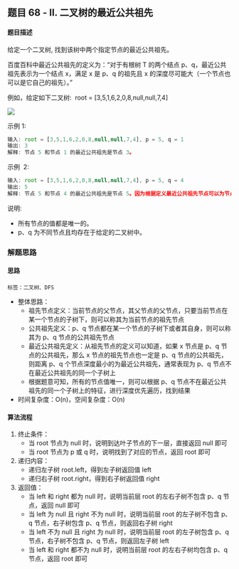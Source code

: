 ## 题目 68 - II. 二叉树的最近公共祖先
#### 题目描述
给定一个二叉树, 找到该树中两个指定节点的最近公共祖先。

百度百科中最近公共祖先的定义为：“对于有根树 T 的两个结点 p、q，最近公共祖先表示为一个结点 x，满足 x 是 p、q 的祖先且 x 的深度尽可能大（一个节点也可以是它自己的祖先）。”

例如，给定如下二叉树:  root = [3,5,1,6,2,0,8,null,null,7,4]

<img src="./binarytree.png"><img>

示例 1:

``` js
输入: root = [3,5,1,6,2,0,8,null,null,7,4], p = 5, q = 1
输出: 3
解释: 节点 5 和节点 1 的最近公共祖先是节点 3。
```
示例  2:

``` js
输入: root = [3,5,1,6,2,0,8,null,null,7,4], p = 5, q = 4
输出: 5
解释: 节点 5 和节点 4 的最近公共祖先是节点 5。因为根据定义最近公共祖先节点可以为节点本身。
```
说明:

- 所有节点的值都是唯一的。
- p、q 为不同节点且均存在于给定的二叉树中。

### 解题思路
#### 思路
`标签：二叉树、DFS`
- 整体思路：
  - 祖先节点定义：当前节点的父节点，其父节点的父节点，只要当前节点在某一个节点的子树下，则可以称其为当前节点的祖先节点
  - 公共祖先定义：p、q 节点都在某一个节点的子树下或者其自身，则可以称其为 p、q 节点的公共祖先节点
  - 最近公共祖先定义：从祖先节点的定义可以知道，如果 x 节点是 p、q 节点的公共祖先，那么 x 节点的祖先节点也一定是 p、q 节点的公共祖先，则距离 p、q 个节点深度最小的为最近公共祖先，通常表现为 p、q 节点不在最近公共祖先的同一个子树上
  - 根据题意可知，所有的节点值唯一，则可以根据 p、q 节点不在最近公共祖先的同一个子树上的特征，进行深度优先遍历，找到结果 
- 时间复杂度：O(n)，空间复杂度：O(n)
#### 算法流程
1. 终止条件：
   - 当 root 节点为 null 时，说明到达叶子节点的下一层，直接返回 null 即可
   - 当 root 节点为 p 或 q 时，说明找到了对应的节点，返回 root 即可
2. 递归内容：
   - 递归左子树 root.left，得到左子树返回值 left
   - 递归右子树 root.right，得到右子树返回值 right
3. 返回值：
   - 当 left 和 right 都为 null 时，说明当前层 root 的左右子树不包含 p、q 节点，返回 null 即可
   - 当 left 为 null 且 right 不为 null 时，说明当前层 root 的左子树不包含 p、q 节点，右子树包含 p、q 节点，则返回右子树 right
   - 当 left 不为 null 且 right 为 null 时，说明当前层 root 的左子树包含 p、q 节点，右子树不包含 p、q 节点，则返回左子树 left
   - 当 left 和 right 都不为 null 时，说明当前层 root 的左右子树均包含 p、q 节点，返回 root 即可
